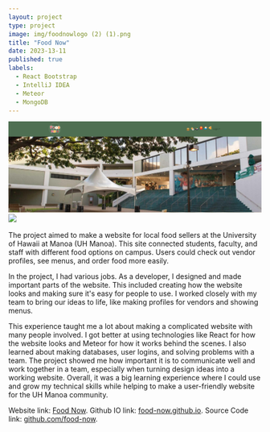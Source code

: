 ```yaml
---
layout: project
type: project
image: img/foodnowlogo (2) (1).png
title: "Food Now"
date: 2023-13-11
published: true
labels:
  - React Bootstrap
  - IntelliJ IDEA
  - Meteor
  - MongoDB
---
```


<img class="img-fluid" src="../img/foodnow1.png">
<img class="img-fluid" src="../img/foodnow2.png">

The project aimed to make a website for local food sellers at the University of Hawaii at Manoa (UH Manoa). This site connected students, faculty, and staff with different food options on campus. Users could check out vendor profiles, see menus, and order food more easily.

In the project, I had various jobs. As a developer, I designed and made important parts of the website. This included creating how the website looks and making sure it's easy for people to use. I worked closely with my team to bring our ideas to life, like making profiles for vendors and showing menus.

This experience taught me a lot about making a complicated website with many people involved. I got better at using technologies like React for how the website looks and Meteor for how it works behind the scenes. I also learned about making databases, user logins, and solving problems with a team. The project showed me how important it is to communicate well and work together in a team, especially when turning design ideas into a working website. Overall, it was a big learning experience where I could use and grow my technical skills while helping to make a user-friendly website for the UH Manoa community.


Website link: [Food Now](http://67.205.186.185/).
Github IO link: [food-now.github.io](https://food-now.github.io/).
Source Code link: [github.com/food-now](https://github.com/food-now/MM/tree/main).
